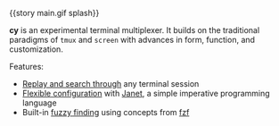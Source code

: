 {{story main.gif splash}}

**cy** is an experimental terminal multiplexer. It builds on the traditional paradigms of `tmux` and `screen` with advances in form, function, and customization.

Features:

- [Replay and search through](./replay-mode.md) any terminal session
- [Flexible configuration](./configuration.md) with [Janet](https://janet-lang.org/), a simple imperative programming language
- Built-in [fuzzy finding](./fuzzy-finding.md) using concepts from [fzf](https://github.com/junegunn/fzf)
